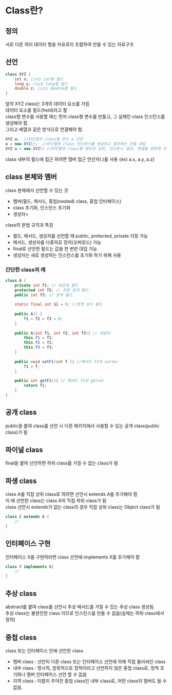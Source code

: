 # Class란?
## 정의
서로 다른 여러 데이터 형을 자유로이 조합하여 만들 수 있는 자료구조
## 선언
```java
class XYZ {
    int x; //x는 int형 필드
    long y; //y는 long형 필드
    double z; //z는 double형 필드
}
```
앞의 XYZ class는 3개의 데이터 요소를 가짐 <br>
데이터 요소를 필드(field)라고 함<br>
class형 변수를 사용할 때는 먼저 class형 변수를 만들고, 그 실체인 class 인스턴스를 생성해야 함. <br>
그리고 배열과 같은 방식으로 연결해야 함.
```java
XYZ a;  //XYZ형의 class형 변수 a 선언
a = new XYZ();  //XYZ형의 class 인스턴스를 생성하고 참조하는 곳을 대입
XYZ a = new XYZ() //XYZ형의 class형 변수의 선언, 인스턴스 생성, 연결을 한번에 수행
```
class 내부의 필드에 접근 하려면 멤버 접근 연산자(.)를 사용
{ex) a.x, a.y, a.z}

## class 본체와 멤버
class 본체에서 선언할 수 있는 것
- 멤버(필드, 메서드, 중첩(nested) class, 중첩 인터페이스)
- class 초기화, 인스턴스 초기화
- 생성자<

class의 문법 규칙과 특징
- 필드, 메서드, 생성자를 선언할 때 public, protected, private 지정 가능
- 메서드, 생성자를 다중의로 정의(오버로드) 가능
- final로 선언한 필드는 값을 한 번만 대입 가능
- 생성자는 새로 생성하는 인스턴스를 초기화 하기 위해 사용

### 간단한 class의 예
```java
class A {
    private int f1; // 비공개 필드
    protected int f2; // 한정 공개 필드
    public int f3; // 공개 필드
    
    static final int S1 = 0; //정적 상수 필드
    
    public A() {
        f1 = f2 = f3 = 0;
    }
    
    public A(int f1, int f2, int f3){ // 생성자
        this.f1 = f1;
        this.f2 = f2;
        this.f3 = f3;
    }
    
    public void setF1(int f ){ //메서드 f1의 setter
        f1 = f;
    }
    
    public int getF1(){ // 메서드 f1의 getter
        return f1;
    }
}
```

## 공개 class
public을 붙여 class를 선언 시 다른 패키지에서 사용할 수 있는 공개 class(public class)가 됨
## 파이널 class
final을 붙여 선언하면 하위 class를 가질 수 없는 class가 됨
## 파생 class
class A를 직접 상위 class로 하려면 선언시 extends A를 추가해야 함<br>
이 때 선언한 class는 class A의 직접 하위 class가 됨<br>
class 선언시 extends가 없는 class의 경우 직접 상위 class는 Object class가 됨
```java
class C extends A {
    //
}
```
## 인터페이스 구현
인터페이스 X를 구현하라면 class 선언에 implements X를 추가해야 함
```java
class Y implements X{
    //
}
```
## 추상 class
abstract를 붙여 class를 선언시 추상 메서드를 가질 수 있는 추상 class 생성됨.<br>
추상 class는 불완전한 class 이므로 인스턴스를 만들 수 없음(실체는 하위 class에서 정의)
## 중첩 class
class 또는 인터페이스 안에 선언한 class
- 멤버 class : 선언이 다른 class 또는 인터페이스 선언에 의해 직접 둘러싸인 class
- 내부 class : 명시적, 암묵적으로 정적이라고 선언하지 않은 중첩 class로, 정적 초기화나 멤버 인터페이스 선언 할 수 없음
- 지역 class : 이름이 주어진 중첩 class인 내부 class로, 어떤 class의 멤버도 될 수 없음.